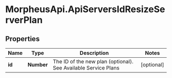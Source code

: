 # MorpheusApi.ApiServersIdResizeServerPlan

## Properties

Name | Type | Description | Notes
------------ | ------------- | ------------- | -------------
**id** | **Number** | The ID of the new plan (optional). See Available Service Plans | [optional] 


